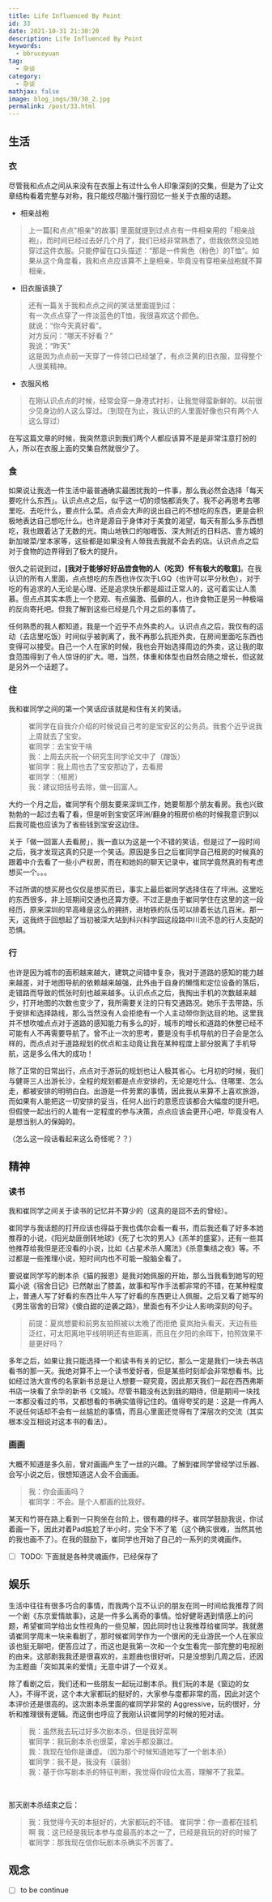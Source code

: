 ```yaml
---
title: Life Influenced By Point
id: 33
date: 2021-10-31 21:30:20
description: Life Influenced By Point
keywords: 
  - bbruceyuan
tag: 
  - 杂谈
category: 
  - 杂谈
mathjax: false
image: blog_imgs/30/30_2.jpg
permalink: /post/33.html
---
```



## 生活
### 衣
尽管我和点点之间从来没有在衣服上有过什么令人印象深刻的交集，但是为了让文章结构看着完整与对称，我只能绞尽脑汁强行回忆一些关于衣服的话题。

- 相亲战袍
> 上一篇[和点点"相亲"的故事] 里面就提到过点点有一件相亲用的「相亲战袍」，而时间已经过去好几个月了，我们已经非常熟悉了，但我依然没见她穿过这件衣服。只能停留在口头描述：“那是一件紫色（粉色）的T恤”。如果从这个角度看，我和点点应该算不上是相亲，毕竟没有穿相亲战袍就不算相亲。

- 旧衣服该换了
> 还有一篇关于我和点点之间的笑话里面提到过：<br>
> 有一次点点穿了一件淡蓝色的T恤，我很喜欢这个颜色。<br>
> 就说：“你今天真好看”。<br>
> 对方反问：“哪天不好看？”<br>
> 我说：“昨天”<br>
> 这是因为点点前一天穿了一件领口已经皱了，有点泛黄的旧衣服，显得整个人很美精神。

- 衣服风格
> 在刚认识点点的时候，经常会穿一身港式衬衫，让我觉得蛮新鲜的。以前很少见身边的人这么穿过。（到现在为止，我认识的人里面好像也只有两个人这么穿过）

在写这篇文章的时候，我突然意识到我们两个人都应该算不是是非常注意打扮的人，所以在衣服上面的交集自然就很少了。
### 食
如果说让我选一件生活中最普通确实最困扰我的一件事，那么我必然会选择「每天要吃什么东西」。认识点点之后，似乎这一切的烦恼都消失了。我不必再思考去哪里吃、去吃什么，要点什么菜。点点会大声的说出自己的不想吃的东西，更是会积极地表达自己想吃什么。也许是源自于身体对于美食的渴望，每天有那么多东西想吃，我也跟着沾了无数的光。南山地铁口的咖喱饭、深大附近的日料店、壹方城的新加坡菜/堂本家等，这些都是如果没有人带我去我就不会去的店。认识点点之后对于食物的边界得到了极大的提升。


很久之前说到过，**[我对于能够好好品尝食物的人（吃货）怀有极大的敬意]**。在我认识的所有人里面，点点想吃的东西也许仅次于LGQ（也许可以平分秋色），对于吃的有追求的人无论是心理、还是追求快乐都是超过正常人的，这可着实让人羡慕。但点点其实本质上一个悲观、有点偏激、孤僻的人，也许食物正是另一种极端的反向寄托吧。但我了解到这些已经是几个月之后的事情了。
​

任何熟悉的我人都知道，我是一个近乎不点外卖的人。认识点点之后，我仅有的运动（去店里吃饭）时间似乎被剥离了，我不再那么抗拒外卖，在房间里面吃东西也变得可以接受。自己一个人在家的时候，我也会开始选择周边的外卖，这让我的取食范围得到了令人惊讶的扩大。嗯，当然，体重和体型也自然会随之增长，但这就是另外一个话题了。
### 住
我和崔同学之间的第一个笑话应该就是和住有关的笑话。
> 崔同学在自我介介绍的时候说自己考的是宝安区的公务员。我套个近乎说我上周就去了宝安。<br>
> 崔同学：去宝安干啥<br>
> 我：上周去庆祝一个研究生同学论文中了（蹭饭）<br>
> 崔同学：我上周也去了宝安那边了，去看房<br>
> 崔同学：（租房）<br>
> 我：建议把括号去除，做一回富人。

大约一个月之后，崔同学有个朋友要来深圳工作，她要帮那个朋友看房。我也兴致勃勃的一起过去看了看，但是听到宝安区坪洲/翻身的租房价格的时候我意识到以后我可能也应该为了省些钱到宝安这边住。


关于「做一回富人去看房」，我一直以为这是一个不错的笑话，但是过了一段时间之后，我才发现这真的只是一个笑话。原因是多日之后崔同学自己租房的时候真的跟着中介去看了一些小产权房，而在和她妈的聊天记录中，崔同学竟然真的有考虑想买一个。。。
​

不过所谓的想买房也仅仅是想买而已，事实上最后崔同学选择住在了坪洲。这里吃的东西很多，非上班期间交通也还算方便。不过正是由于崔同学住在这里的这一段经历，原来深圳的早高峰是这么的拥挤，进地铁的队伍可以排着长达几百米。那一天，这我终于回想起了当初被深大站到科兴科学园这段路中川流不息的行人支配的恐惧。


### 行
也许是因为城市的面积越来越大，建筑之间错中复杂，我对于道路的感知的能力越来越差，对于地图导航的依赖越来越强，此外由于自身的懒惰和定位设备的落后，走错路而导致的慌张时刻也越来越多。认识点点之后，我掏出手机的次数越来越少，打开地图的次数也变少了，我所需要关注的只有交通路况。她乐于去带路，乐于安排和选择路线，那么当然没有人会拒绝有一个人主动带你到达目的地。这里我并不想吹嘘点点对于道路的感知能力有多么的好，城市的增长和道路的休整已经不可能有人不再需要导航了。曾不止一次的思考，要是没有手机导航的日子会是怎么样的，而点点对于道路规划的优点和主动竟让我在某种程度上部分脱离了手机导航，这是多么伟大的成功！
​

除了正常的日常出行，点点对于游玩的规划也让人极其省心。七月初的时候，我们与健哥三人出游长沙，全程的规划都是点点安排的，无论是吃什么、住哪里、怎么走，都被安排的明明白白。出游是一件劳累的事情，因此我从来算不上喜欢旅游，而如果有人能把这一切安排的妥当，任何人出行的意愿应该都会大幅度的提升吧。但假使一起出行的人能有一定程度的参与决策，点点应该会更开心吧，毕竟没有人是想当别人的保姆的。
​

（怎么这一段话看起来这么奇怪呢？？）
## 精神
### 读书
我和崔同学之间关于读书的记忆并不算少的（这真的是回不去的曾经）。
​

崔同学与我话题的打开应该也得益于我也偶尔会看一看书，而后我还看了好多本她推荐的小说，《阳光劫匪倒转地球》《死了七次的男人》《羔羊的盛宴》，还有一些其他推荐给我但是还没看的小说，比如《占星术杀人魔法》《杀意集结之夜》等。不过都是一些推理小说，短时间内也不可能一股脑全看了。
​

要说崔同学写的剧本杀《猫的报恩》是我对她佩服的开始，那么当我看到她写的短篇小说《宿舍日记》已然献出了膝盖，故事和写作手法都非常的不错，在某种程度上，普通人写了好看的东西比牛人写了好看的东西更让人佩服。之后又看了她写的《男生宿舍的日常》《傻白甜的逆袭之路》，里面也有不少让人影响深刻的句子。
> 前提：夏岚想要和前男友拍照被以太晚了而拒绝
> 夏岚抬头看天，天边有些泛红，可太阳离地平线明明还有些距离，而且在夕阳的余晖下，拍照效果不是更好吗？

​
多年之后，如果让我只能选择一个和读书有关的记忆，那么一定是我们一块去书店看书的那一天。我绝对算不上一个读书爱好者，但是某些时刻却会非常想看书。比如经过浩大宣传的名家新书总是让人想要一窥究竟，因此那天我们一起在西西弗斯书店一块看了余华的新书《文城》。尽管书籍没有达到我的期待，但是期间一块找一本都没看过的书，又都想看的书确实值得记住的。值得夸奖的是：这是一件两人不说任何话却不会有一丝尴尬的事情，而且心里面还觉得有了深层次的交流（其实根本没互相说对这本书的看法）。
### 画画
大概不知道是多久前，曾对画画产生了一丝的兴趣。了解到崔同学曾经学过乐器、会写小说之后，很想知道这人会不会画画。
> 我：你会画画吗？<br>
> 崔同学：不会。是个人都画的比我好。<br>

某天和竹哥在路上看到一只狗坐在台阶上，很有趣的样子。崔同学鼓励我说，你试着画一下，因此对着Pad尴尬了半小时，完全下不了笔（这个确实很难，当然其他的我也画不了）。在我的鼓励下，崔同学也开始了自己的一系列的灵魂画作。

- [ ] TODO: 下面就是各种灵魂画作，已经保存了



## 娱乐
生活中往往有很多巧合的事情，而我两个互不认识的朋友在同一时间给我推荐了同一个剧《东京爱情故事》，这是一件多么离奇的事情。恰好健哥遇到情感上的问题，希望崔同学给出女性视角的一些见解，因此同时也让我推荐给崔同学。我就邀请崔同学周末一块来看剧了，那时候崔同学作为一个很闲的无业游民一个人在家应该也挺无聊吧，便答应过了，而这也是我第一次和一个女生看完一部完整的电视剧的由来。这部剧我我还是很喜欢的，主题曲也很好听。只是没想到几周之后，还因为主题曲「突如其来的爱情」无意中讲了一个双关。


除了看剧之后，我们还和一些朋友一起玩过剧本杀。我们玩的本是《窗边的女人》，不得不说，这个本大家都玩的挺好的，大家参与度都非常的高，因此对这个本评价还是很高的。这次剧本杀里面的崔同学非常的 Aggressive，玩的很好，分析和推理很有逻辑。而这倒也呼应了我刚认识崔同学的时候的短对话。
> 我：虽然我去玩过好多次剧本杀，但是我好菜啊<br>
> 崔同学：我玩剧本杀也很菜，拿凶手都没赢过。<br>
> 我：我现在怕你是谦虚。（因为那个时候知道她写了一个剧本杀）<br>
> 崔同学：我不是，我没有（装弱）<br>
> 我：基于你写剧本杀的特征判断，我觉得你段位太高，理解不了我菜。

​

那天剧本杀结束之后：
> 我：我觉得今天的本挺好的，大家都玩的不错。
> 崔同学：你一直都在挂机啊
> 我：这已经是我玩本参与度最高的本之一了，已经是我玩的好的时候了
> 崔同学：那我现在信你玩剧本杀确实不厉害了。

## 观念
- [ ] to be continue